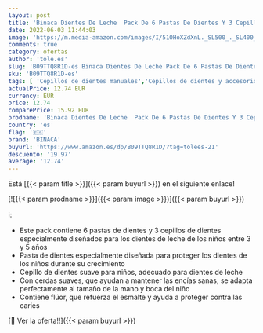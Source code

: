 ```yaml
---
layout: post
title: 'Binaca Dientes De Leche  Pack De 6 Pastas De Dientes Y 3 Cepillos De Dientes  Para Niños Entre 3 y 5 Años'
date: 2022-06-03 11:44:03
image: 'https://m.media-amazon.com/images/I/51OHoXZdXnL._SL500_._SL400_.jpg'
comments: true
category: ofertas
author: 'tole.es'
slug: 'B09TTQ8R1D-es Binaca Dientes De Leche Pack De 6 Pastas De Dientes Y 3...'
sku: 'B09TTQ8R1D-es'
tags: [ 'Cepillos de dientes manuales','Cepillos de dientes y accesorios','Cuidado bucal','Salud y cuidado personal','binaca','de','dientes','leche','🇪🇸', ]
actualPrice: 12.74 EUR
currency: EUR
price: 12.74
comparePrice: 15.92 EUR
prodname: 'Binaca Dientes De Leche  Pack De 6 Pastas De Dientes Y 3 Cepillos De Dientes  Para Niños Entre 3 y 5 Años'
country: 'es'
flag: '🇪🇸'
brand: 'BINACA'
buyurl: 'https://www.amazon.es/dp/B09TTQ8R1D/?tag=tolees-21'
descuento: '19.97'
average: '12.74'
---
```


Está [{{< param title >}}]({{< param buyurl >}}) en el siguiente enlace!

[![{{< param prodname >}}]({{< param image >}})]({{< param buyurl >}})

ℹ️:

- Este pack contiene 6 pastas de dientes y 3 cepillos de dientes especialmente diseñados para los dientes de leche de los niños entre 3 y 5 años
- Pasta de dientes especialmente diseñada para proteger los dientes de los niños durante su crecimiento
- Cepillo de dientes suave para niños, adecuado para dientes de leche
- Con cerdas suaves, que ayudan a mantener las encías sanas, se adapta perfectamente al tamaño de la mano y boca del niño
- Contiene flúor, que refuerza el esmalte y ayuda a proteger contra las caries

[🛒 Ver la oferta!!]({{< param buyurl >}})
